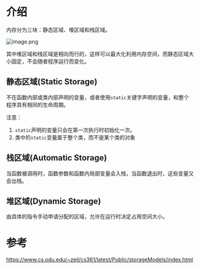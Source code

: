 # 介绍
内存分为三块：静态区域、堆区域和栈区域。

![image.png](https://minio.kevin2li.top/image-bed/vanblog/img/43850d78b59887f24d94d9db234df2bb.image.png)

其中堆区域和栈区域是相向而行的，这样可以最大化利用内存空间，而静态区域大小固定，不会随者程序运行而变化。

<!-- more -->

## 静态区域(Static Storage)
不在函数内部或类内部声明的变量，或者使用`static`关键字声明的变量，和整个程序具有相同的生命周期。

注意：
1. `static`声明的变量只会在第一次执行时初始化一次。  
2. 类中的`static`变量属于整个类，而不是某个类的对象

## 栈区域(Automatic Storage)

当函数被调用时，函数参数和函数内局部变量会入栈，当函数退出时，这些变量又会出栈。

## 堆区域(Dynamic Storage)
由具体的指令手动申请分配的区域，允许在运行时决定占用空间大小。

# 参考
https://www.cs.odu.edu/~zeil/cs361/latest/Public/storageModels/index.html